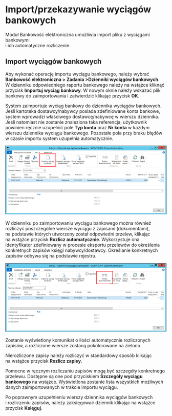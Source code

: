 # Import/przekazywanie wyciągów bankowych

Moduł Bankowość elektroniczna umożliwia import pliku z wyciągami
bankowymi\
i ich automatyczne rozliczenie.

## Import wyciągów bankowych

Aby wykonać operację importu wyciągu bankowego, należy wybrać
**Bankowość elektroniczna \> Zadania \>Dzienniki wyciągów bankowych**.
W dzienniku odpowiedniego raportu bankowego należy na wstążce kliknąć
przycisk **Importuj wyciąg bankowy**. W nowym oknie należy wskazać plik
bankowy do zaimportowania i zatwierdzić klikając przycisk **OK**.

System zaimportuje wyciąg bankowy do dziennika wyciągów bankowych. Jeśli
kartoteka dostawcy/nabywcy posiada zdefiniowane konta bankowe, system
wprowadzi właściwego dostawcę/nabywcę w wierszu dziennika. Jeśli
natomiast nie zostanie znaleziona taka referencja, użytkownik powinien
ręcznie uzupełnić pole **Typ konta** oraz **Nr konta** w każdym wierszu
dziennika wyciągu bankowego. Pozostałe pola przy braku błędów w czasie
importu system uzupełnia automatycznie.

  ![](media/image281.png)

W dzienniku po zaimportowaniu wyciągu bankowego można również rozliczyć
poszczególne wiersze wyciągu z zapisami (dokumentami), na podstawie
których utworzony został odpowiedni przelew, klikając na wstążce
przycisk **Rozlicz automatycznie**. Wykorzystuje ona identyfikator
zdefiniowany w procesie eksportu przelewów do określenia konkretnych
zapisów księgi nabywcy/dostawcy. Określanie konkretnych zapisów odbywa
się na podstawie rejestru.

  ![](media/image282.png)

Zostanie wyświetlony komunikat o ilości automatycznie rozliczonych
zapisów, a rozliczone wiersze zostaną pokolorowane na zielono.

Nierozliczone zapisy należy rozliczyć w standardowy sposób klikając
na wstążce przycisk **Rozlicz zapisy**.

Pomocne w ręcznym rozliczaniu zapisów mogą być szczegóły konkretnego
przelewu. Dostępne są one pod przyciskiem **Szczegóły wyciągu
bankowego** na wstążce. Wyświetlona zostanie lista wszystkich możliwych
danych zaimportowanych w trakcie importu wyciągu.

Po poprawnym uzupełnieniu wierszy dziennika wyciągów bankowych
i rozliczeniu zapisów, należy zaksięgować dziennik klikając na wstążce
przycisk **Księguj**.